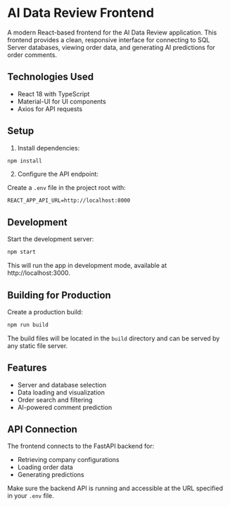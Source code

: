 # AI Data Review Frontend

A modern React-based frontend for the AI Data Review application. This frontend provides a clean, responsive interface for connecting to SQL Server databases, viewing order data, and generating AI predictions for order comments.

## Technologies Used

- React 18 with TypeScript
- Material-UI for UI components
- Axios for API requests

## Setup

1. Install dependencies:

```bash
npm install
```

2. Configure the API endpoint:

Create a `.env` file in the project root with:

```
REACT_APP_API_URL=http://localhost:8000
```

## Development

Start the development server:

```bash
npm start
```

This will run the app in development mode, available at http://localhost:3000.

## Building for Production

Create a production build:

```bash
npm run build
```

The build files will be located in the `build` directory and can be served by any static file server.

## Features

- Server and database selection
- Data loading and visualization
- Order search and filtering
- AI-powered comment prediction

## API Connection

The frontend connects to the FastAPI backend for:
- Retrieving company configurations
- Loading order data
- Generating predictions

Make sure the backend API is running and accessible at the URL specified in your `.env` file. 
